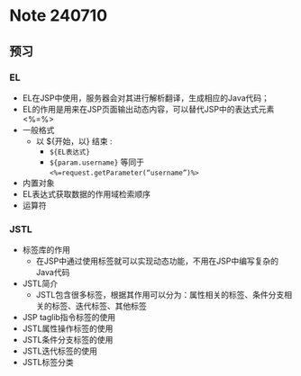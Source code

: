 # Note 240710
## 预习
### EL
- EL在JSP中使用，服务器会对其进行解析翻译，生成相应的Java代码；
- EL的作用是用来在JSP页面输出动态内容，可以替代JSP中的表达式元素<%=%>
- 一般格式
  - 以 ${开始，以} 结束 : 
    - `${EL表达式}`
    - `${param.username}` 等同于 `<%=request.getParameter(“username”)%>`
- 内置对象
- EL表达式获取数据的作用域检索顺序
- 运算符

### JSTL
- 标签库的作用
  - 在JSP中通过使用标签就可以实现动态功能，不用在JSP中编写复杂的Java代码
- JSTL简介
  - JSTL包含很多标签，根据其作用可以分为：属性相关的标签、条件分支相关的标签、迭代标签、其他标签
- JSP taglib指令标签的使用
- JSTL属性操作标签的使用
- JSTL条件分支标签的使用
- JSTL迭代标签的使用
- JSTL标签分类
